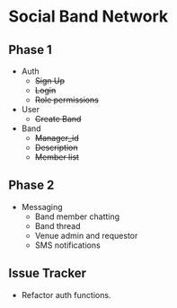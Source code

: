 # Social Band Network

## Phase 1

- Auth
  - ~~Sign Up~~
  - ~~Login~~
  - ~~Role permissions~~
- User
  - ~~Create Band~~
- Band
  - ~~Manager_id~~
  - ~~Description~~
  - ~~Member list~~

## Phase 2

- Messaging
  - Band member chatting
  - Band thread
  - Venue admin and requestor
  - SMS notifications

## Issue Tracker

- Refactor auth functions.